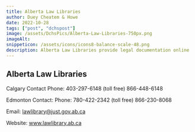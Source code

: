```yaml
---
title: Alberta Law Libraries
author: Duey Cheatem & Howe
date: 2022-10-28
tags: ["post", "dchspost"]
image: /assets/DchsPics/Alberta-Law-Libraries-750px.png
imageAlt: 
snippeticon: /assets/icons/icons8-balance-scale-48.png
description: Alberta Law Libraries provide legal documentation online
---
```

## Alberta Law Libraries

Calgary Contact
Phone: 403-297-6148
(toll free) 866-448-6148



Edmonton Contact:
Phone: 780-422-2342
(toll free) 866-230-8068

Email: lawlibrary@just.gov.ab.ca

Website: www.lawlibrary.ab.ca